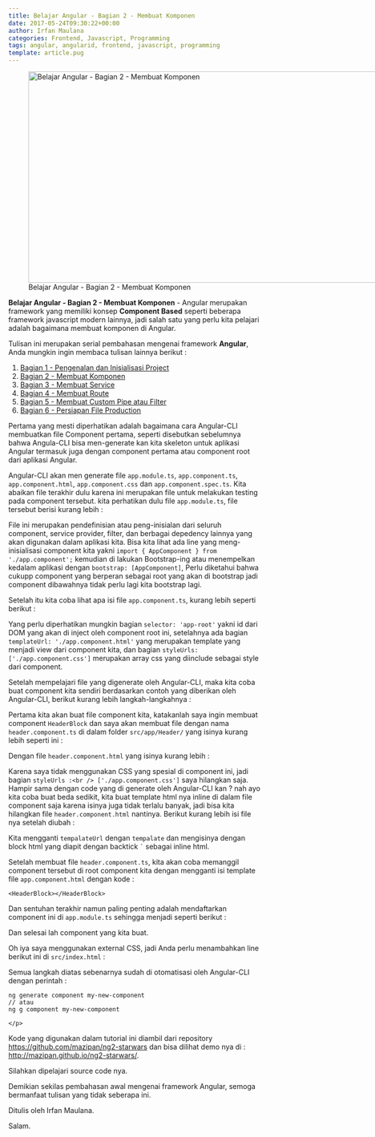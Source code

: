 ```yaml
---
title: Belajar Angular - Bagian 2 - Membuat Komponen
date: 2017-05-24T09:30:22+00:00
author: Irfan Maulana
categories: Frontend, Javascript, Programming
tags: angular, angularid, frontend, javascript, programming
template: article.pug
---
```

<figure style="width: 750px" class="wp-caption aligncenter"><img src="https://mazipan.github.io/wp-contents/images/belajar-angular-bagian-2-mazipanneh.jpg" alt="Belajar Angular - Bagian 2 - Membuat Komponen" width="750" height="422" /><figcaption class="wp-caption-text">Belajar Angular - Bagian 2 - Membuat Komponen</figcaption></figure> 

**Belajar Angular - Bagian 2 - Membuat Komponen** - Angular merupakan framework yang memiliki konsep **Component Based** seperti beberapa framework javascript modern lainnya, jadi salah satu yang perlu kita pelajari adalah bagaimana membuat komponen di Angular. 

<span class="more"></span>

Tulisan ini merupakan serial pembahasan mengenai framework **Angular**, Anda mungkin ingin membaca tulisan lainnya berikut :

  1. <a href="https://mazipanneh.com/blog/2017/05/belajar-angular-bagian-1-pengenalan-dan-inisialisasi-project/" target="_blank" rel="noopener noreferrer" title="belajar-angular-bagian-1-pengenalan-dan-inisialisasi-project">Bagian 1 - Pengenalan dan Inisialisasi Project</a> 
  2. <a href="http://mazipanneh.com/blog/2017/05/belajar-angular-bagian-2-membuat-komponen/" target="_blank" rel="noopener noreferrer" title="belajar-angular-bagian-2-membuat-komponen">Bagian 2 - Membuat Komponen</a> 
  3. <a href="https://mazipanneh.com/blog/2017/05/belajar-angular-bagian-3-membuat-service/" target="_blank" rel="noopener noreferrer" title="belajar-angular-bagian-3-membuat-service">Bagian 3 - Membuat Service</a> 
  4. <a href="http://mazipanneh.com/blog/2017/06/belajar-angular-bagian-4-membuat-route/" title="belajar-angular-bagian-4-membuat-route" target="_blank" rel="noopener noreferrer">Bagian 4 - Membuat Route</a> 
  5. <a href="http://mazipanneh.com/blog/2017/06/belajar-angular-bagian-5-membuat-custom-pipe-atau-filter/" title="belajar-angular-bagian-5-membuat-custom-pipe-atau-filter" target="_blank" rel="noopener noreferrer">Bagian 5 - Membuat Custom Pipe atau Filter</a> 
  6. <a href="http://mazipanneh.com/blog/2017/07/belajar-angular-bagian-6-persiapan-file-production/" title="belajar-angular-bagian-6-persiapan-file-production" target="_blank" rel="noopener noreferrer">Bagian 6 - Persiapan File Production</a> 

Pertama yang mesti diperhatikan adalah bagaimana cara Angular-CLI membuatkan file Component pertama, seperti disebutkan sebelumnya bahwa Angula-CLI bisa men-generate kan kita skeleton untuk aplikasi Angular termasuk juga dengan component pertama atau component root dari aplikasi Angular. 
   
Angular-CLI akan men generate file `app.module.ts`, `app.component.ts`, `app.component.html`, `app.component.css` dan `app.component.spec.ts`. Kita abaikan file terakhir dulu karena ini merupakan file untuk melakukan testing pada component tersebut. kita perhatikan dulu file `app.module.ts`, file tersebut berisi kurang lebih :

<div class="gist-oembed" data-gist="mazipan/964bcce3e29253e8b38e7a2be1572c7d.json">
</div>

File ini merupakan pendefinisian atau peng-inisialan dari seluruh component, service provider, filter, dan berbagai depedency lainnya yang akan digunakan dalam aplikasi kita. Bisa kita lihat ada line yang meng-inisialisasi component kita yakni `import { AppComponent } from './app.component';` kemudian di lakukan Bootstrap-ing atau menempelkan kedalam aplikasi dengan `bootstrap: [AppComponent]`, Perlu diketahui bahwa cukupp component yang berperan sebagai root yang akan di bootstrap jadi component dibawahnya tidak perlu lagi kita bootstrap lagi. 
   
Setelah itu kita coba lihat apa isi file `app.component.ts`, kurang lebih seperti berikut :

<div class="gist-oembed" data-gist="mazipan/d3f90dd5bf3a7050f46acc33f994acdd.json">
</div>

Yang perlu diperhatikan mungkin bagian `selector: 'app-root'` yakni id dari DOM yang akan di inject oleh component root ini, setelahnya ada bagian `templateUrl: './app.component.html'` yang merupakan template yang menjadi view dari component kita, dan bagian `styleUrls: ['./app.component.css']` merupakan array css yang diinclude sebagai style dari component.

Setelah mempelajari file yang digenerate oleh Angular-CLI, maka kita coba buat component kita sendiri berdasarkan contoh yang diberikan oleh Angular-CLI, berikut kurang lebih langkah-langkahnya : 
   
Pertama kita akan buat file component kita, katakanlah saya ingin membuat component `HeaderBlock` dan saya akan membuat file dengan nama `header.component.ts` di dalam folder `src/app/Header/` yang isinya kurang lebih seperti ini :

<div class="gist-oembed" data-gist="mazipan/86738b42e9cfbca16902f601d1a015fa.json">
</div>

Dengan file `header.component.html` yang isinya kurang lebih :

<div class="gist-oembed" data-gist="mazipan/0b5c3e1e89d007f060cca55964f53c88.json">
</div>

Karena saya tidak menggunakan CSS yang spesial di component ini, jadi bagian `styleUrls :<br />
 ['./app.component.css']` saya hilangkan saja. Hampir sama dengan code yang di generate oleh Angular-CLI kan ? nah ayo kita coba buat beda sedikit, kita buat template html nya inline di dalam file component saja karena isinya juga tidak terlalu banyak, jadi bisa kita hilangkan file `header.component.html` nantinya. Berikut kurang lebih isi file nya setelah diubah :

<div class="gist-oembed" data-gist="mazipan/a9cdd3aa653d953550e4bf94af7eeb84.json">
</div>

Kita mengganti `tempalateUrl` dengan `tempalate` dan mengisinya dengan block html yang diapit dengan backtick `` ` `` sebagai inline html.

Setelah membuat file `header.component.ts`, kita akan coba memanggil component tersebut di root component kita dengan mengganti isi template file `app.component.html` dengan kode :

    
    <HeaderBlock></HeaderBlock>
    

Dan sentuhan terakhir namun paling penting adalah mendaftarkan component ini di `app.module.ts` sehingga menjadi seperti berikut :

<div class="gist-oembed" data-gist="mazipan/11606b412d7330b1f478c62003703a55.json">
</div>

Dan selesai lah component yang kita buat. 
   
Oh iya saya menggunakan external CSS, jadi Anda perlu menambahkan line berikut ini di `src/index.html` :

<div class="gist-oembed" data-gist="mazipan/4d00ec5cbe179bc88e3429581f04b706.json">
</div>

Semua langkah diatas sebenarnya sudah di otomatisasi oleh Angular-CLI dengan perintah : 

    ng generate component my-new-component
    // atau
    ng g component my-new-component
    
    </p> 

Kode yang digunakan dalam tutorial ini diambil dari repository <a href="https://github.com/mazipan/ng2-starwars" target="_blank" rel="noopener noreferrer">https://github.com/mazipan/ng2-starwars</a> dan bisa dilihat demo nya di : <a href="http://mazipan.github.io/ng2-starwars/" target="_blank" rel="noopener noreferrer">http://mazipan.github.io/ng2-starwars/</a>. 
   
Silahkan dipelajari source code nya.

Demikian sekilas pembahasan awal mengenai framework Angular, semoga bermanfaat tulisan yang tidak seberapa ini. 
   
Ditulis oleh Irfan Maulana. 
   
Salam.